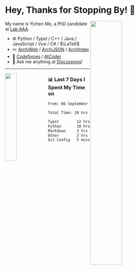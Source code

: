 # Hey, Thanks for Stopping By! 🦭

<picture>
    <source media="(prefers-color-scheme: dark)" srcset="https://github-readme-stats.vercel.app/api?username=amomorning&show_icons=true&theme=noctis_minimus&hide=issues">
    <img align="right" width="45%" src="https://github-readme-stats.vercel.app/api?username=amomorning&show_icons=true&theme=graywhite&hide=issues">
</picture>


My name is Yichen Mo, a PhD candidate at [Lab AAA](https://archialgo.com).

-   :gear: Python / Typst / C++ / Java / JavaScript / Vue / C# / $\LaTeX$ 
-   :pencil2: [ArchiWeb](https://web.archialgo.com) / [ArchiJSON](https://www.food4rhino.com/en/app/archijson) / [ArchIndex](https://index.archialgo.com/) 
-   :abacus: [Codeforces](https://codeforces.com/profile/LaPluma) / [AtCoder](https://atcoder.jp/users/amomorning)
-   :thought_balloon: Ask me anything at [Discussions](https://github.com/amomorning/amomorning/discussions/new)!


---

<picture>
    <source media="(prefers-color-scheme: dark)" srcset="https://github-readme-stats.vercel.app/api/top-langs/?username=amomorning&hide=Mathematica&theme=noctis_minimus">
    <img align="left" width="27%" src="https://github-readme-stats.vercel.app/api/top-langs/?username=amomorning&hide=Mathematica&theme=graywhite">
</picture>

  
### 📊 Last 7 Days I Spent My Time on

<!--START_SECTION:waka-->

```txt
From: 06 September 2025 - To: 13 September 2025

Total Time: 28 hrs 55 mins

Typst        12 hrs 42 mins  ███████████░░░░░░░░░░░░░░   43.96 %
Python       10 hrs 2 mins   ████████▓░░░░░░░░░░░░░░░░   34.74 %
Markdown     3 hrs 23 mins   ███░░░░░░░░░░░░░░░░░░░░░░   11.72 %
Other        2 hrs 39 mins   ██▒░░░░░░░░░░░░░░░░░░░░░░   09.17 %
Git Config   5 mins          ░░░░░░░░░░░░░░░░░░░░░░░░░   00.31 %
```

<!--END_SECTION:waka-->　　
